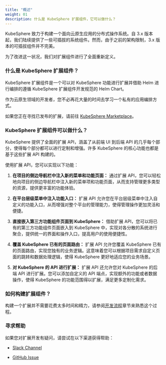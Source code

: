 ```yaml
---
title: "概述"
weight: 01
description: 什么是 KubeSphere 扩展组件，它可以做什么？ 
---
```


KubeSphere 致力于构建一个面向云原生应用的分布式操作系统。自 3.x 版本起，我们陆续提供了一些可插拔的系统组件。然而，由于之前的架构限制，3.x 版本的可插拔组件并不完美。

为了改进这一状况，我们对扩展组件进行了全面重新定义。

### 什么是 KubeSphere 扩展组件？

KubeSphere 扩展组件是一个可以对 KubeSphere 功能进行扩展并借助 Helm 进行编排的遵循 KubeSphere 扩展组件开发规范的 Helm Chart。

作为云原生领域的开发者，您不必再花大量的时间去学习一个私有的应用编排方式。

如果您正在寻找已发布的扩展，请前往 [KubeSphere Marketplace](https://kubesphere.com.cn/extensions/marketplace/)。

### KubeSphere 扩展组件可以做什么？

KubeSphere 提供了全面的扩展 API，涵盖了从前端 UI 到后端 API 的几乎每个部分，使得每个部分都可以进行定制和增强。许多 KubeSphere 的核心功能也都是基于这些扩展 API 构建的。

使用扩展 API，您可以实现以下功能：

1. **在项目的侧边导航栏中注入新的菜单和功能页面：** 通过扩展 API，您可以轻松地向项目的侧边导航栏中注入新的菜单项和功能页面，从而支持管理更多类型的资源，提供更丰富的功能体验。

2. **在平台层级菜单中注入功能入口：** 扩展 API 允许您在平台层级菜单中注入自定义的功能入口，从而增强对整个平台的管理能力，使得管理操作更加灵活和便捷。

3. **直接嵌入第三方功能组件页面到 KubeSphere：** 借助扩展 API，您可以将已有的第三方功能组件页面嵌入到 KubeSphere 中，实现对各分散的系统进行聚合，提供统一的界面和操作入口，提高用户的使用便捷性。

4. **覆盖 KubeSphere 已有的页面路由：** 扩展 API 允许您覆盖 KubeSphere 已有的页面路由，实现您独有的业务逻辑。这意味着您可以根据项目需求自定义页面的跳转和数据处理逻辑，使得 KubeSphere 更好地适应您的业务场景。

5. **对 KubeSphere 的 API 进行扩展：** 扩展 API 还允许您对 KubeSphere 的后端 API 进行扩展。您可以添加自定义的 API 端点，实现额外的功能或者数据操作，使得 KubeSphere 的功能范围得以扩展，满足更多定制化需求。

### 如何构建扩展组件？

构建一个扩展并不需要花费太多时间和精力，请参阅[开发流程](../../development-procedure/)章节来熟悉这个过程。

### 寻求帮助

如果您对扩展开发有疑问，请尝试在以下渠道获得帮助：

* [Slack Channel](https://join.slack.com/t/kubesphere/shared_invite/zt-219hq0b5y-el~FMRrJxGM1Egf5vX6QiA)

* [GitHub Issue](https://github.com/kubesphere/kubesphere/issues/new/choose)

